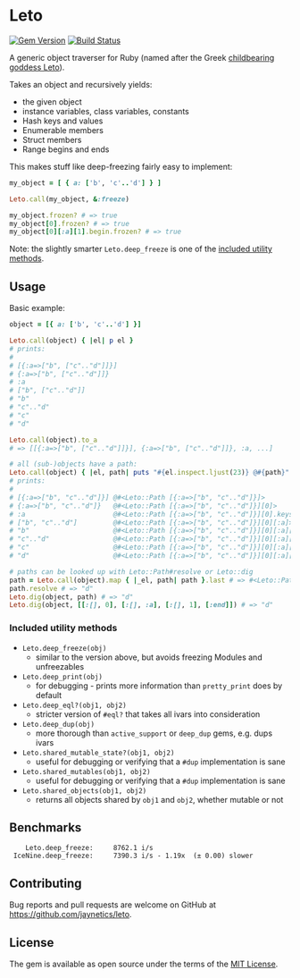 # Leto

[![Gem Version](https://badge.fury.io/rb/leto.svg)](http://badge.fury.io/rb/leto)
[![Build Status](https://github.com/jaynetics/leto/workflows/tests/badge.svg)](https://github.com/jaynetics/leto/actions)

A generic object traverser for Ruby (named after the Greek [childbearing goddess Leto](https://www.theoi.com/Titan/TitanisLeto.html)).

Takes an object and recursively yields:

- the given object
- instance variables, class variables, constants
- Hash keys and values
- Enumerable members
- Struct members
- Range begins and ends

This makes stuff like deep-freezing fairly easy to implement:

```ruby
my_object = [ { a: ['b', 'c'..'d'] } ]

Leto.call(my_object, &:freeze)

my_object.frozen? # => true
my_object[0].frozen? # => true
my_object[0][:a][1].begin.frozen? # => true
```

Note: the slightly smarter `Leto.deep_freeze` is one of the [included utility methods](#included-utility-methods).

## Usage

Basic example:

```ruby
object = [{ a: ['b', 'c'..'d'] }]

Leto.call(object) { |el| p el }
# prints:
#
# [{:a=>["b", ["c".."d"]]}]
# {:a=>["b", ["c".."d"]]}
# :a
# ["b", ["c".."d"]]
# "b"
# "c".."d"
# "c"
# "d"

Leto.call(object).to_a
# => [[{:a=>["b", ["c".."d"]]}], {:a=>["b", ["c".."d"]]}, :a, ...]

# all (sub-)objects have a path:
Leto.call(object) { |el, path| puts "#{el.inspect.ljust(23)} @#{path}" }
# prints:
#
# [{:a=>["b", "c".."d"]}] @#<Leto::Path [{:a=>["b", "c".."d"]}]>
# {:a=>["b", "c".."d"]}   @#<Leto::Path [{:a=>["b", "c".."d"]}][0]>
# :a                      @#<Leto::Path [{:a=>["b", "c".."d"]}][0].keys[0]>
# ["b", "c".."d"]         @#<Leto::Path [{:a=>["b", "c".."d"]}][0][:a]>
# "b"                     @#<Leto::Path [{:a=>["b", "c".."d"]}][0][:a][0]>
# "c".."d"                @#<Leto::Path [{:a=>["b", "c".."d"]}][0][:a][1]>
# "c"                     @#<Leto::Path [{:a=>["b", "c".."d"]}][0][:a][1].begin>
# "d"                     @#<Leto::Path [{:a=>["b", "c".."d"]}][0][:a][1].end>

# paths can be looked up with Leto::Path#resolve or Leto::dig
path = Leto.call(object).map { |_el, path| path }.last # => #<Leto::Path...>
path.resolve # => "d"
Leto.dig(object, path) # => "d"
Leto.dig(object, [[:[], 0], [:[], :a], [:[], 1], [:end]]) # => "d"
```

### Included utility methods

- `Leto.deep_freeze(obj)`
  - similar to the version above, but avoids freezing Modules and unfreezables
- `Leto.deep_print(obj)`
  - for debugging - prints more information than `pretty_print` does by default
- `Leto.deep_eql?(obj1, obj2)`
  - stricter version of `#eql?` that takes all ivars into consideration
- `Leto.deep_dup(obj)`
  - more thorough than `active_support` or `deep_dup` gems, e.g. dups ivars
- `Leto.shared_mutable_state?(obj1, obj2)`
  - useful for debugging or verifying that a `#dup` implementation is sane
- `Leto.shared_mutables(obj1, obj2)`
  - useful for debugging or verifying that a `#dup` implementation is sane
- `Leto.shared_objects(obj1, obj2)`
  - returns all objects shared by `obj1` and `obj2`, whether mutable or not

## Benchmarks

```
    Leto.deep_freeze:     8762.1 i/s
 IceNine.deep_freeze:     7390.3 i/s - 1.19x  (± 0.00) slower
```

## Contributing

Bug reports and pull requests are welcome on GitHub at https://github.com/jaynetics/leto.

## License

The gem is available as open source under the terms of the [MIT License](https://opensource.org/licenses/MIT).
